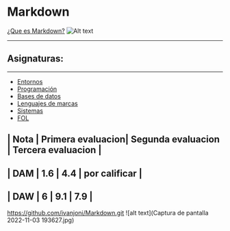 # Markdown
[¿Que es Markdown?](https://www.genbeta.com/guia-de-inicio/que-es-markdown-para-que-sirve-y-como-usarlo)
![Alt text](https://cdn.iconscout.com/icon/free/png-256/markdown-3629496-3031559.png)



<HR> <H2> Asignaturas: </H2> <HR>



* [Entornos](Entornos)
* [Programación](programación)
* [Bases de datos](bases_de_datos)
* [Lenguajes de marcas](Lenguajes_de_marcas)
* [Sistemas](sistemas)
* [FOL](FOL)

  
  
  
  
 | Nota | Primera evaluacion| Segunda evaluacion | Tercera evaluacion |
  --
 | DAM  | 1.6               | 4.4                | por calificar      |
  --
 | DAW  | 6                 |        9.1         | 7.9                |
  --

  
  
  
  
  
  
  https://github.com/ivanjoni/Markdown.git
 ![alt text](Captura de pantalla 2022-11-03 193627.jpg)
